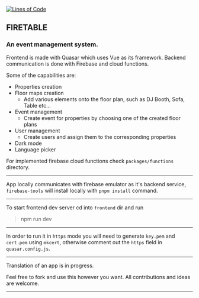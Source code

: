 [![Lines of Code](https://sonarcloud.io/api/project_badges/measure?project=Smrtnyk_Firetable&metric=ncloc)](https://sonarcloud.io/summary/new_code?id=Smrtnyk_Firetable)

## FIRETABLE

### An event management system.
Frontend is made with Quasar which uses Vue as its framework.
Backend communication is done with Firebase and cloud functions.

Some of the capabilities are:
* Properties creation
* Floor maps creation
    - Add various elements onto the floor plan, such as DJ Booth, Sofa, Table etc...
* Event management
    - Create event for properties by choosing one of the created floor plans
* User management
    - Create users and assign them to the corresponding properties
* Dark mode
* Language picker

For implemented firebase cloud functions check `packages/functions` directory.

---

App locally communicates with firebase emulator as it's backend service, `firebase-tools` will install locally with `pnpm install` command.

---
To start frontend dev server cd into `frontend` dir and run
>npm run dev

---

In order to run it in `https` mode you will need to generate `key.pem` and `cert.pem` using `mkcert`,
otherwise comment out the `https` field in `quasar.config.js`.

---

Translation of an app is in progress.

Feel free to fork and use this however you want.
All contributions and ideas are welcome.

---


